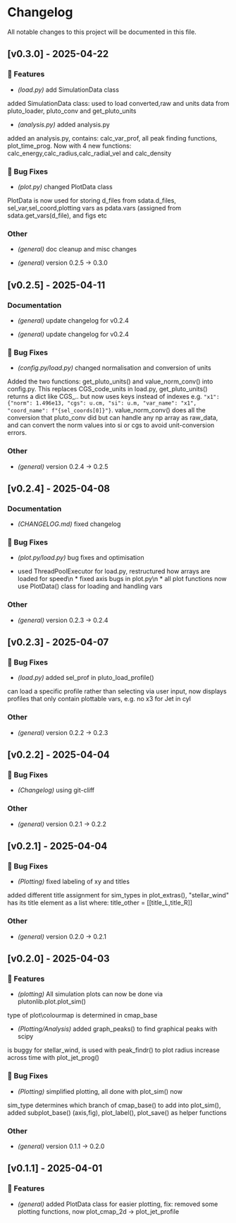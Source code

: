 # Changelog

All notable changes to this project will be documented in this file.

## [v0.3.0] - 2025-04-22

### 🚀 Features


- *(load.py)* add SimulationData class

added SimulationData class: used to load converted,raw and units data from pluto_loader, pluto_conv and get_pluto_units

- *(analysis.py)* added analysis.py

added an analysis.py, contains: calc_var_prof, all peak finding functions, plot_time_prog. Now with 4 new functions: calc_energy,calc_radius,calc_radial_vel and calc_density


### 🐛 Bug Fixes


- *(plot.py)* changed PlotData class

PlotData is now used for storing d_files from sdata.d_files, sel_var,sel_coord,plotting vars as pdata.vars (assigned from sdata.get_vars(d_file), and figs etc


### Other


- *(general)* doc cleanup and misc changes


- *(general)* version 0.2.5 → 0.3.0


## [v0.2.5] - 2025-04-11

### Documentation


- *(general)* update changelog for v0.2.4


- *(general)* update changelog for v0.2.4



### 🐛 Bug Fixes


- *(config.py/load.py)* changed normalisation and conversion of units

Added the two functions: get_pluto_units() and value_norm_conv() into config.py. This replaces CGS_code_units in load.py, get_pluto_units() returns a dict like CGS_.. but now uses keys instead of indexes e.g. `"x1": {"norm": 1.496e13, "cgs": u.cm, "si": u.m, "var_name": "x1", "coord_name": f"{sel_coords[0]}"}`. value_norm_conv() does all the conversion that pluto_conv did but can handle any np array as raw_data, and can convert the norm values into si or cgs to avoid unit-conversion errors.


### Other


- *(general)* version 0.2.4 → 0.2.5


## [v0.2.4] - 2025-04-08

### Documentation


- *(CHANGELOG.md)* fixed changelog



### 🐛 Bug Fixes


- *(plot.py/load.py)* bug fixes and optimisation

* used ThreadPoolExecutor for load.py, restructured how arrays are loaded for speed\n * fixed axis bugs in plot.py\n * all plot functions now use PlotData() class for loading and handling vars


### Other


- *(general)* version 0.2.3 → 0.2.4


## [v0.2.3] - 2025-04-07

### 🐛 Bug Fixes


- *(load.py)* added sel_prof in pluto_load_profile()

can load a specific profile rather than selecting via user input, now displays profiles that only contain plottable vars, e.g. no x3 for Jet in cyl


### Other


- *(general)* version 0.2.2 → 0.2.3


## [v0.2.2] - 2025-04-04

### 🐛 Bug Fixes


- *(Changelog)* using git-cliff



### Other


- *(general)* version 0.2.1 → 0.2.2


## [v0.2.1] - 2025-04-04

### 🐛 Bug Fixes


- *(Plotting)* fixed labeling of xy and titles

added different title assignment for sim_types in plot_extras(), "stellar_wind" has its title element as a list where: title_other = [[title_L,title_R]]


### Other


- *(general)* version 0.2.0 → 0.2.1


## [v0.2.0] - 2025-04-03

### 🚀 Features


- *(plotting)* All simulation plots can now be done via plutonlib.plot.plot_sim()

type of plot\colourmap is determined in cmap_base

- *(Plotting/Analysis)* added graph_peaks() to find graphical peaks with scipy

is buggy for stellar_wind, is used with peak_findr() to plot radius increase across time with plot_jet_prog()


### 🐛 Bug Fixes


- *(Plotting)* simplified plotting, all done with plot_sim() now

sim_type determines which branch of cmap_base() to add into plot_sim(), added subplot_base() (axis,fig), plot_label(), plot_save() as helper functions


### Other


- *(general)* version 0.1.1 → 0.2.0


## [v0.1.1] - 2025-04-01

### 🚀 Features


- *(general)* added  PlotData class for easier plotting, fix: removed some plotting functions, now plot_cmap_2d -> plot_jet_profile


<!-- generated by git-cliff -->
